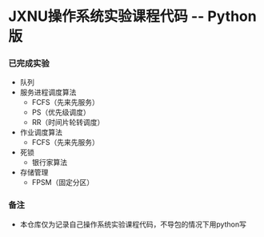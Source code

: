 # JXNU操作系统实验课程代码 -- Python版

### 已完成实验

* 队列
* 服务进程调度算法
  * FCFS（先来先服务）
  * PS（优先级调度）
  * RR（时间片轮转调度）
* 作业调度算法
  * FCFS（先来先服务）
* 死锁
  * 银行家算法
* 存储管理
  * FPSM（固定分区）

### 备注

* 本仓库仅为记录自己操作系统实验课程代码，不导包的情况下用python写
